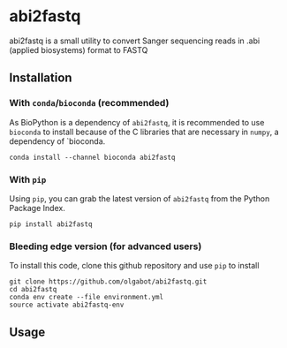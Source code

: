 # abi2fastq
abi2fastq is a small utility to convert Sanger sequencing reads in .abi (applied biosystems) format to FASTQ

## Installation


### With `conda`/`bioconda` (recommended)

As BioPython is a dependency of `abi2fastq`, it is recommended to use
`bioconda` to install because of the C libraries that are necessary in `numpy`,
a dependency of `bioconda.

```
conda install --channel bioconda abi2fastq
```

### With `pip`

Using `pip`, you can grab the latest version of `abi2fastq` from the Python
Package Index.

```
pip install abi2fastq
```

### Bleeding edge version (for advanced users)

To install this code, clone this github repository and use `pip` to install

    git clone https://github.com/olgabot/abi2fastq.git
    cd abi2fastq
    conda env create --file environment.yml
    source activate abi2fastq-env



## Usage